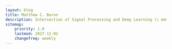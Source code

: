```yaml
---
layout: blog
title: Matthew C. Baron
description: Intersection of Signal Processing and Deep Learning \\ member of BAA Racing Team 
sitemap:
    priority: 1.0
    lastmod: 2017-11-02
    changefreq: weekly
---
```

